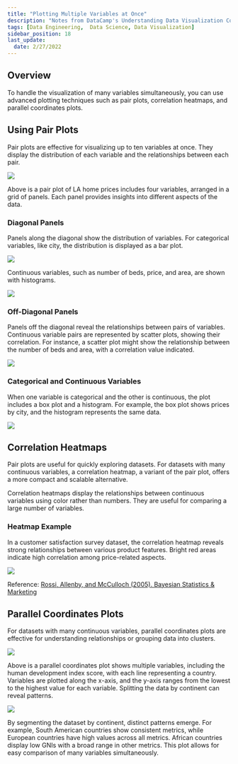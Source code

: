 ```yaml
---
title: "Plotting Multiple Variables at Once"
description: "Notes from DataCamp's Understanding Data Visualization Course"
tags: [Data Engineering,  Data Science, Data Visualization]
sidebar_position: 18
last_update:
  date: 2/27/2022
---
```



## Overview

To handle the visualization of many variables simultaneously, you can use advanced plotting techniques such as pair plots, correlation heatmaps, and parallel coordinates plots.

## Using Pair Plots

Pair plots are effective for visualizing up to ten variables at once. They display the distribution of each variable and the relationships between each pair.

<div class='img-center'>

![](/img/docs/pair-plots-la-home-pricesss.png)

</div>

Above is a pair plot of LA home prices includes four variables, arranged in a grid of panels. Each panel provides insights into different aspects of the data.

### Diagonal Panels

Panels along the diagonal show the distribution of variables. For categorical variables, like city, the distribution is displayed as a bar plot. 

<div class='img-center'>

![](/img/docs/pair-plots-la-home-pricesss-diagonal-panels.png)

</div>

Continuous variables, such as number of beds, price, and area, are shown with histograms.

<div class='img-center'>

![](/img/docs/pair-plots-la-home-pricesss-non-diagonal-panels.png)

</div>


### Off-Diagonal Panels

Panels off the diagonal reveal the relationships between pairs of variables. Continuous variable pairs are represented by scatter plots, showing their correlation. For instance, a scatter plot might show the relationship between the number of beds and area, with a correlation value indicated.

<div class='img-center'>

![](/img/docs/pair-plots-la-home-pricesss-off-diagonalll.png)

</div>

### Categorical and Continuous Variables

When one variable is categorical and the other is continuous, the plot includes a box plot and a histogram. For example, the box plot shows prices by city, and the histogram represents the same data.

<div class='img-center'>

![](/img/docs/pair-plots-la-home-pricesss-categ-continuous-varssss.png)

</div>

## Correlation Heatmaps

Pair plots are useful for quickly exploring datasets. For datasets with many continuous variables, a correlation heatmap, a variant of the pair plot, offers a more compact and scalable alternative.

Correlation heatmaps display the relationships between continuous variables using color rather than numbers. They are useful for comparing a large number of variables.

### Heatmap Example

In a customer satisfaction survey dataset, the correlation heatmap reveals strong relationships between various product features. Bright red areas indicate high correlation among price-related aspects.

<div class='img-center'>

![](/img/docs/heat-mapppp-cust-satisfaction-survey-dataset.png)

</div>

Reference: [Rossi, Allenby, and McCulloch (2005). Bayesian Statistics & Marketing](https://onlinelibrary.wiley.com/doi/book/10.1002/0470863692)


## Parallel Coordinates Plots

For datasets with many continuous variables, parallel coordinates plots are effective for understanding relationships or grouping data into clusters.

<div class='img-center'>

![](/img/docs/parallel-coordinates-plot-examplesssse.png)

</div>

Above is a parallel coordinates plot shows multiple variables, including the human development index score, with each line representing a country. Variables are plotted along the x-axis, and the y-axis ranges from the lowest to the highest value for each variable. Splitting the data by continent can reveal patterns.

<div class='img-center'>

![](/img/docs/parallel-coordinates-plot-splittingggg.png)

</div>

By segmenting the dataset by continent, distinct patterns emerge. For example, South American countries show consistent metrics, while European countries have high values across all metrics. African countries display low GNIs with a broad range in other metrics. This plot allows for easy comparison of many variables simultaneously.